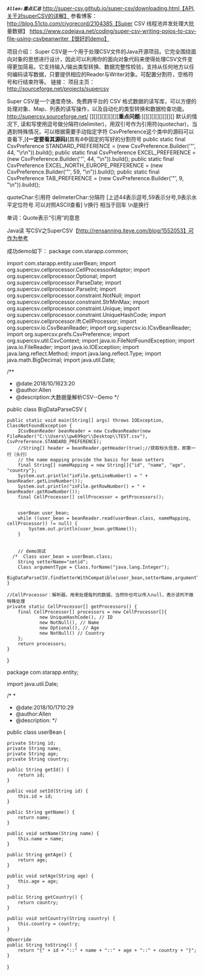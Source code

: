 **_`Allen:重点汇总`_**
http://super-csv.github.io/super-csv/downloading.html【API,关于对superCSV的详解】
参看博客：http://blog.51cto.com/ciyorecord/2104385【Super CSV 线程池并发处理大批量数据】
https://www.codejava.net/coding/super-csv-writing-pojos-to-csv-file-using-csvbeanwriter【很好的demo】

项目介绍：
Super CSV是一个用于处理CSV文件的Java开源项目。它完全围绕面向对象的思想进行设计，因此可以利用你的面向对象代码来使得处理CSV文件变得更加简易。它支持输入/输出类型转换、数据完整性校验，支持从任何地方以任何编码读写数据，只要提供相应的Reader与Writer对象。可配置分割符，空格符号和行结束符等。
链接：
项目主页： http://sourceforge.net/projects/supercsv

Super CSV是一个速度奇快、免费跨平台的 CSV 格式数据的读写库，可以方便的处理对象、Map、列表的读写操作，以及自动化的类型转换和数据检查功能。
http://supercsv.sourceforge.net/ 
[][][][][][][][**重点问题:**][][][][][][][][]
默认的情况下, 读和写使用逗号做分隔符(delimiter)，用双引号作为引用符(quotechar)，当遇到特殊情况，可以根据需要手动指定字符
CsvPreference这个类中的源码可以查看下,[**(一定要看其源码)**]其有4中固定的写好的分割符号
  public static final CsvPreference STANDARD_PREFERENCE = (new CsvPreference.Builder('"', 44, "\r\n")).build();
    public static final CsvPreference EXCEL_PREFERENCE = (new CsvPreference.Builder('"', 44, "\n")).build();
    public static final CsvPreference EXCEL_NORTH_EUROPE_PREFERENCE = (new CsvPreference.Builder('"', 59, "\n")).build();
    public static final CsvPreference TAB_PREFERENCE = (new CsvPreference.Builder('"', 9, "\n")).build();

quoteChar:引用符
delimeterChar:分隔符 [上述44表示逗号,59表示分号,9表示水平定位符号.可以对照ASCII查看]
 \r换行 相当于回车    \n是换行
 
 单词：Quote表示“引用”的意思
  
Java读 写CSV之SuperCSV【http://rensanning.iteye.com/blog/1552053】可作为参考

成功demo如下：
package com.starapp.common;

import com.starapp.entity.userBean;
import org.supercsv.cellprocessor.CellProcessorAdaptor;
import org.supercsv.cellprocessor.Optional;
import org.supercsv.cellprocessor.ParseDate;
import org.supercsv.cellprocessor.ParseInt;
import org.supercsv.cellprocessor.constraint.NotNull;
import org.supercsv.cellprocessor.constraint.StrMinMax;
import org.supercsv.cellprocessor.constraint.Unique;
import org.supercsv.cellprocessor.constraint.UniqueHashCode;
import org.supercsv.cellprocessor.ift.CellProcessor;
import org.supercsv.io.CsvBeanReader;
import org.supercsv.io.ICsvBeanReader;
import org.supercsv.prefs.CsvPreference;
import org.supercsv.util.CsvContext;
import java.io.FileNotFoundException;
import java.io.FileReader;
import java.io.IOException;
import java.lang.reflect.Method;
import java.lang.reflect.Type;
import java.math.BigDecimal;
import java.util.Date;

/**
 * @date:2018/10/1623:20
 * @author:Allen
 * @description:大数据量解析CSV--Demo
 */

public class BigDataParseCSV {


    public static void main(String[] args) throws IOException, ClassNotFoundException {
        ICsvBeanReader beanReader = new CsvBeanReader(new FileReader("C:\\Users\\pw699qr\\Desktop\\TEST.csv"), CsvPreference.STANDARD_PREFERENCE);
        //String[] header = beanReader.getHeader(true);//获取标头信息，即第一行（头行）
        // the name mapping provide the basis for bean setters
        final String[] nameMapping = new String[]{"id", "name", "age", "country"};
        System.out.println("inFile.getLineNumber() = " + beanReader.getLineNumber());
        System.out.println("inFile.getRowNumber() = " + beanReader.getRowNumber());
        final CellProcessor[] cellProcessor = getProcessors();


        userBean user_bean;
        while ((user_bean = beanReader.read(userBean.class, nameMapping, cellProcessor)) != null) {
            System.out.println(user_bean.getName());
        }


        // demo测试
      /*  Class user_bean = userBean.class;
        String setterName="setid";
        Class argumentType = Class.forName("java.lang.Integer");
        BigDataParseCSV.findSetterWithCompatible(user_bean,setterName,argumentType);*/
    }

    //CellProcessor：解析器，用来处理每列的数据，当然你也可以传入null，表示该列不做特殊处理
    private static CellProcessor[] getProcessors() {
        final CellProcessor[] processors = new CellProcessor[]{
                new UniqueHashCode(), // ID
                new NotNull(), // Name
                new Optional(), // Age
                new NotNull() // Country
        };
        return processors;
    }

}

package com.starapp.entity;

import java.util.Date;

/*
*
 * @date:2018/10/1710:29
 * @author:Allen
 * @description:
*/

public class userBean {

    private String id;
    private String name;
    private String age;
    private String country;

    public String getId() {
        return id;
    }

    public void setId(String id) {
        this.id = id;
    }

    public String getName() {
        return name;
    }

    public void setName(String name) {
        this.name = name;
    }

    public String getAge() {
        return age;
    }

    public void setAge(String age) {
        this.age = age;
    }

    public String getCountry() {
        return country;
    }

    public void setCountry(String country) {
        this.country = country;
    }

    @Override
    public String toString() {
        return "{" + id + "::" + name + "::" + age + "::" + country + "}";
    }
}

